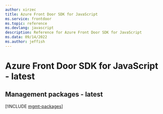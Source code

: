 ```yaml
---
author: xirzec
title: Azure Front Door SDK for JavaScript
ms.service: frontdoor
ms.topic: reference
ms.devlang: javascript
description: Reference for Azure Front Door SDK for JavaScript
ms.data: 09/14/2022
ms.author: jeffish
---
```

# Azure Front Door SDK for JavaScript - latest

## Management packages - latest
[!INCLUDE [mgmt-packages](front-door-mgmt-index.md)]